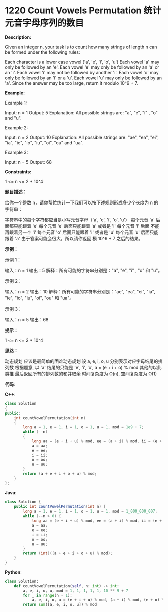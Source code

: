 # 1220 Count Vowels Permutation 统计元音字母序列的数目

__Description:__

Given an integer n, your task is to count how many strings of length n can be formed under the following rules:

Each character is a lower case vowel ('a', 'e', 'i', 'o', 'u')
Each vowel 'a' may only be followed by an 'e'.
Each vowel 'e' may only be followed by an 'a' or an 'i'.
Each vowel 'i' may not be followed by another 'i'.
Each vowel 'o' may only be followed by an 'i' or a 'u'.
Each vowel 'u' may only be followed by an 'a'.
Since the answer may be too large, return it modulo 10^9 + 7.

__Example:__

Example 1:

Input: n = 1
Output: 5
Explanation: All possible strings are: "a", "e", "i" , "o" and "u".

Example 2:

Input: n = 2
Output: 10
Explanation: All possible strings are: "ae", "ea", "ei", "ia", "ie", "io", "iu", "oi", "ou" and "ua".

Example 3:

Input: n = 5
Output: 68

__Constraints:__

1 <= n <= 2 * 10^4

__题目描述：__

给你一个整数 n，请你帮忙统计一下我们可以按下述规则形成多少个长度为 n 的字符串：

字符串中的每个字符都应当是小写元音字母（'a', 'e', 'i', 'o', 'u'）
每个元音 'a' 后面都只能跟着 'e'
每个元音 'e' 后面只能跟着 'a' 或者是 'i'
每个元音 'i' 后面 不能 再跟着另一个 'i'
每个元音 'o' 后面只能跟着 'i' 或者是 'u'
每个元音 'u' 后面只能跟着 'a'
由于答案可能会很大，所以请你返回 模 10^9 + 7 之后的结果。

__示例：__

示例 1：

输入：n = 1
输出：5
解释：所有可能的字符串分别是："a", "e", "i" , "o" 和 "u"。

示例 2：

输入：n = 2
输出：10
解释：所有可能的字符串分别是："ae", "ea", "ei", "ia", "ie", "io", "iu", "oi", "ou" 和 "ua"。

示例 3：

输入：n = 5
输出：68

__提示：__

1 <= n <= 2 * 10^4

__思路：__

动态规划
应该是最简单的困难动态规划
设 a, e, i, o, u 分别表示对应字母结尾的排列数
根据题意, 以 'a' 结尾的只能是 'e', 'i',  'o', a = (e + i + o) % mod
其他的以此类推
最后返回所有的排列数的和并取余
时间复杂度为 O(n), 空间复杂度为 O(1)

__代码__:

__C++__:

```C++
class Solution 
{
public:
    int countVowelPermutation(int n) 
    {
        long a = 1, e = 1, i = 1, o = 1, u = 1, mod = 1e9 + 7;
        while (--n) 
        {
            long aa = (e + i + u) % mod, ee = (a + i) % mod, ii = (e + o) % mod, oo = i % mod, uu = (o + i) % mod;
            a = aa;
            e = ee;
            i = ii;
            o = oo;
            u = uu;
        }
        return (a + e + i + o + u) % mod;
    }
};
```

__Java__:

```Java
class Solution {
    public int countVowelPermutation(int n) {
        long a = 1, e = 1, i = 1, o = 1, u = 1, mod = 1_000_000_007;
        while (--n > 0) {
            long aa = (e + i + u) % mod, ee = (a + i) % mod, ii = (e + o) % mod, oo = i % mod, uu = (o + i) % mod;
            a = aa;
            e = ee;
            i = ii;
            o = oo;
            u = uu;
        }
        return (int)((a + e + i + o + u) % mod);
    }
}
```

__Python__:

```Python
class Solution:
    def countVowelPermutation(self, n: int) -> int:
        a, e, i, o, u, mod = 1, 1, 1, 1, 1, 10 ** 9 + 7
        for _ in range(n - 1):
            a, e, i, o, u = (e + i + u) % mod, (a + i) % mod, (e + o) % mod, i % mod, (o + i) % mod
        return sum([a, e, i, o, u]) % mod
```
